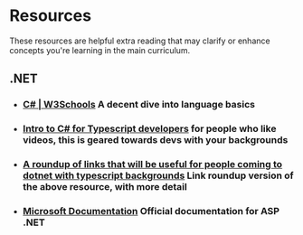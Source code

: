 # Resources

These resources are helpful extra reading that may clarify or enhance concepts you're learning in the main curriculum.

## .NET

- ### [C# | W3Schools](https://duckduckgo.com/?q=c%23+w3schools&ia=web) A decent dive into language basics
- ### [Intro to C# for Typescript developers](https://www.youtube.com/watch?v=j0857MhIohk) for people who like videos, this is geared towards devs with your backgrounds
- ### [A roundup of links that will be useful for people coming to dotnet with typescript backgrounds](https://gist.github.com/w3cj/8f5d597c7aad19ceb1a59fbb070405f7) Link roundup version of the above resource, with more detail
- ### [Microsoft Documentation](https://learn.microsoft.com/en-us/aspnet/core/?view=aspnetcore-6.0) Official documentation for ASP .NET




